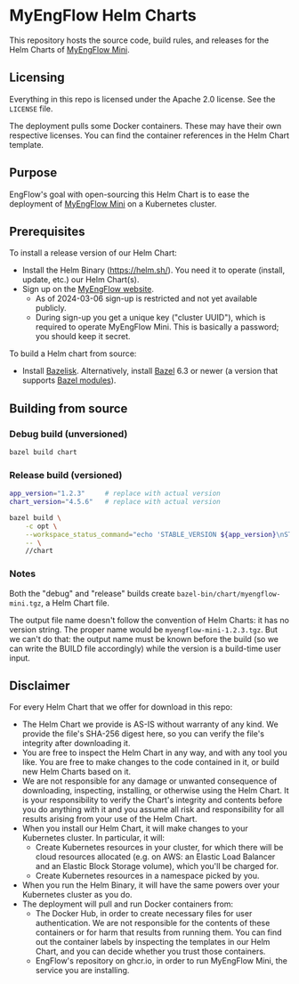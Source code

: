 # MyEngFlow Helm Charts

This repository hosts the source code, build rules, and releases for the Helm Charts of [MyEngFlow
Mini][1].

## Licensing

Everything in this repo is licensed under the Apache 2.0 license. See the `LICENSE` file.

The deployment pulls some Docker containers. These may have their own respective licenses. You can
find the container references in the Helm Chart template.

## Purpose

EngFlow's goal with open-sourcing this Helm Chart is to ease the deployment of [MyEngFlow Mini][1]
on a Kubernetes cluster.

## Prerequisites

To install a release version of our Helm Chart:
- Install the Helm Binary (<https://helm.sh/>). You need it to operate (install, update, etc.) our
  Helm Chart(s).
- Sign up on the [MyEngFlow website][1].
    - As of 2024-03-06 sign-up is restricted and not yet available publicly.
    - During sign-up you get a unique key ("cluster UUID"), which is required to operate MyEngFlow
      Mini. This is basically a password; you should keep it secret.

To build a Helm chart from source:
- Install [Bazelisk][2]. Alternatively, install [Bazel][3] 6.3 or newer (a version that supports
  [Bazel modules][4]).

## Building from source

### Debug build (unversioned)

```bash
bazel build chart
```

### Release build (versioned)

```bash
app_version="1.2.3"     # replace with actual version
chart_version="4.5.6"   # replace with actual version

bazel build \
    -c opt \
    --workspace_status_command="echo 'STABLE_VERSION ${app_version}\nSTABLE_CHART_VERSION ${chart_version}'" \
    -- \
    //chart
```

### Notes

Both the "debug" and "release" builds create `bazel-bin/chart/myengflow-mini.tgz`, a Helm Chart
file.

The output file name doesn't follow the convention of Helm Charts: it has no version string. The
proper name would be `myengflow-mini-1.2.3.tgz`. But we can't do that: the output name must be known
before the build (so we can write the BUILD file accordingly) while the version is a build-time user
input.

## Disclaimer

For every Helm Chart that we offer for download in this repo:

- The Helm Chart we provide is AS-IS without warranty of any kind. We provide the file's SHA-256
  digest here, so you can verify the file's integrity after downloading it.
- You are free to inspect the Helm Chart in any way, and with any tool you like. You are free to
  make changes to the code contained in it, or build new Helm Charts based on it.
- We are not responsible for any damage or unwanted consequence of downloading, inspecting,
  installing, or otherwise using the Helm Chart. It is your responsibility to verify the Chart's
  integrity and contents before you do anything with it and you assume all risk and responsibility
  for all results arising from your use of the Helm Chart.
- When you install our Helm Chart, it will make changes to your Kubernetes cluster. In particular,
  it will:
  - Create Kubernetes resources in your cluster, for which there will be cloud resources allocated
    (e.g. on AWS: an Elastic Load Balancer and an Elastic Block Storage volume), which you'll be
    charged for.
  - Create Kubernetes resources in a namespace picked by you.
- When you run the Helm Binary, it will have the same powers over your Kubernetes cluster as you do.
- The deployment will pull and run Docker containers from:
  - The Docker Hub, in order to create necessary files for user authentication. We are not
    responsible for the contents of these containers or for harm that results from running them. You
    can find out the container labels by inspecting the templates in our Helm Chart, and you can
    decide whether you trust those containers.
  - EngFlow's repository on ghcr.io, in order to run MyEngFlow Mini, the service you are installing.
 
[1]: https://my.engflow.com/
[2]: https://github.com/bazelbuild/bazelisk/
[3]: https://github.com/bazelbuild/bazel/
[4]: https://bazel.build/external/module
